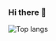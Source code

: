 ### Hi there 👋

![Top langs](https://github-readme-stats.vercel.app/api/top-langs?username=rembrandtcosta&hide=Makefile&langs_count=10)
<!--
**rembrandtcosta/rembrandtcosta** is a ✨ _special_ ✨ repository because its `README.md` (this file) appears on your GitHub profile.

Here are some ideas to get you started:

- 🔭 I’m currently working on ...
- 🌱 I’m currently learning ...
- 👯 I’m looking to collaborate on ...
- 🤔 I’m looking for help with ...
- 💬 Ask me about ...
- 📫 How to reach me: ...
- 😄 Pronouns: ...
- ⚡ Fun fact: ...
-->

